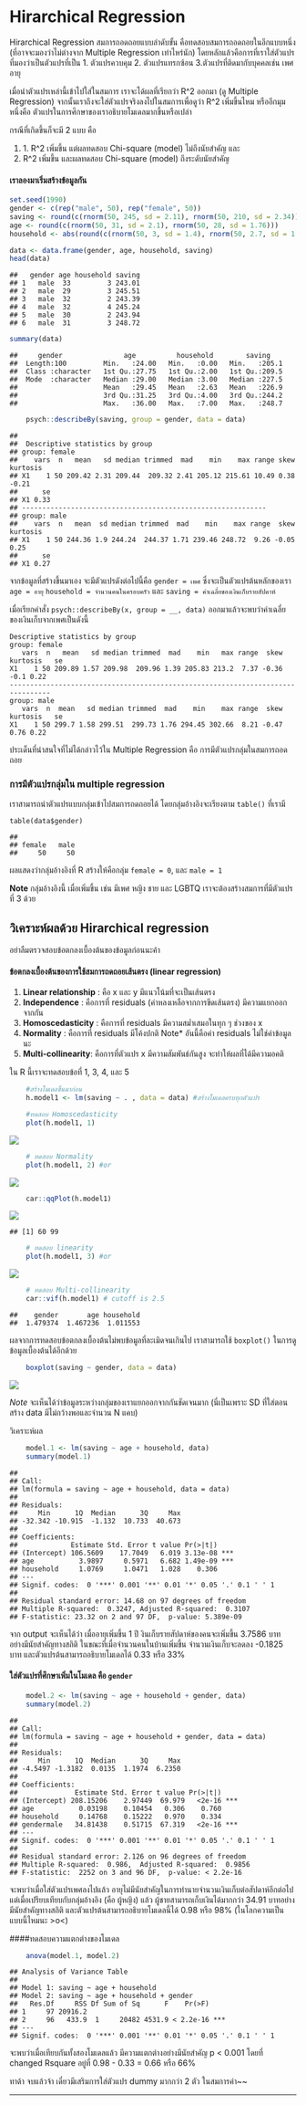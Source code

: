 # Hirarchical Regression

Hirarchical Regression สมการถอดถอยแบบลำดับขั้น คือทดสอบสมการถอดถอยในอีกแบบหนึ่ง (ที่อาจจะมองว่าไม่ต่างจาก Multiple Regression เท่าไหร่นัก) โดยหลักแล้วคือการที่เราใส่ตัวแปรที่มองว่าเป็นตัวแปรที่เป็น
1\. ตัวแปรควบคุม
2\. ตัวแปรแทรกซ้อน
3.ตัวแปรที่ติดมากับบุคคลเช่น เพศ อายุ

เมื่อนำตัวแปรเหล่านี้เข้าไปใส่ในสมการ เราจะได้ผลที่เรียกว่า R^2 ออกมา (ดู Multiple Regression) จากนั้นเราถึงจะใส่ตัวแปรจริงลงไปในสมการเพื่อดูว่า R^2 เพิ่มขึ้นไหม หรืออีกมุมหนึ่งคือ ตัวแปรในการศึกษาของเราอธิบายโมเดลมากขึ้นหรือเปล่า

กรณีที่เกิดขึ้นก็จะมี 2 แบบ คือ

1.  1\. R^2 เพิ่มขึ้น แต่ผลทดสอบ Chi-square (model) ไม่ถึงนัยสำคัญ และ
2.  R^2 เพิ่มขึ้น และผลทดสอบ Chi-square (model) ถึงระดับนัยสำคัญ

#### เราลองมาเริ่มสร้างข้อมูลกัน


``` r
set.seed(1990)
gender <- c(rep("male", 50), rep("female", 50))
saving <- round(c(rnorm(50, 245, sd = 2.11), rnorm(50, 210, sd = 2.34)),2)
age <- round(c(rnorm(50, 31, sd = 2.1), rnorm(50, 28, sd = 1.76)))
household <- abs(round(c(rnorm(50, 3, sd = 1.4), rnorm(50, 2.7, sd = 1.2))))

data <- data.frame(gender, age, household, saving)
head(data)
```
    ##   gender age household saving
    ## 1   male  33         3 243.01
    ## 2   male  29         3 245.51
    ## 3   male  32         2 243.39
    ## 4   male  32         4 245.24
    ## 5   male  30         2 243.94
    ## 6   male  31         3 248.72

``` r
summary(data)
```

    ##     gender               age          household        saving     
    ##  Length:100         Min.   :24.00   Min.   :0.00   Min.   :205.1  
    ##  Class :character   1st Qu.:27.75   1st Qu.:2.00   1st Qu.:209.5  
    ##  Mode  :character   Median :29.00   Median :3.00   Median :227.5  
    ##                     Mean   :29.45   Mean   :2.63   Mean   :226.9  
    ##                     3rd Qu.:31.25   3rd Qu.:4.00   3rd Qu.:244.2  
    ##                     Max.   :36.00   Max.   :7.00   Max.   :248.7

``` r
    psych::describeBy(saving, group = gender, data = data)
```

    ## 
    ##  Descriptive statistics by group 
    ## group: female
    ##    vars  n   mean   sd median trimmed  mad    min    max range skew kurtosis
    ## X1    1 50 209.42 2.31 209.44  209.32 2.41 205.12 215.61 10.49 0.38    -0.21
    ##      se
    ## X1 0.33
    ## ------------------------------------------------------------ 
    ## group: male
    ##    vars  n   mean  sd median trimmed  mad    min    max range  skew kurtosis
    ## X1    1 50 244.36 1.9 244.24  244.37 1.71 239.46 248.72  9.26 -0.05     0.25
    ##      se
    ## X1 0.27

จากข้อมูลที่สร้างขึ้นมาเอง จะมีตัวแปรดังต่อไปนี้คือ `gender = เพศ` ซึ่งจะเป็นตัวแปรต้นหลักของเรา `age = อายุ` `household = จำนวนคนในครอบครัว` และ `saving = ค่าเฉลี่ยของเงินเก็บรายสัปดาห์`

เมื่อเรียกคำสั่ง `psych::describeBy(x, group = __, data)` ออกมาแล้วจะพบว่าค่าเฉลี่ยของเงินเก็บจากเพศเป็นดังนี้

    Descriptive statistics by group 
    group: female
       vars  n   mean   sd median trimmed  mad    min   max range  skew kurtosis   se
    X1    1 50 209.89 1.57 209.98  209.96 1.39 205.83 213.2  7.37 -0.36     -0.1 0.22
    -------------------------------------------------------------------------------- 
    group: male
       vars  n  mean   sd median trimmed  mad    min    max range  skew kurtosis   se
    X1    1 50 299.7 1.58 299.51  299.73 1.76 294.45 302.66  8.21 -0.47     0.76 0.22

ประเด็นที่น่าสนใจที่ไม่ได้กล่าวไว้ใน Multiple Regression คือ การมีตัวแปรกลุ่มในสมการถอดถอย

### การมีตัวแปรกลุ่มใน multiple regression

เราสามารถนำตัวแปรแบบกลุ่มเข้าไปสมการถดถอยได้ โดยกลุ่มอ้างอิงจะเรียงตาม `table()` ที่เรามี

    table(data$gender)

    ## 
    ## female   male 
    ##     50     50

ผลแสดงว่ากลุ่มอ้างอิงที่ R สร้างให้คือกลุ่ม `female = 0`, และ `male = 1`

**Note** กลุ่มอ้างอิงนี้ เมื่อเพิ่มขึ้น เช่น มีเพศ หญิง ชาย และ LGBTQ เราจะต้องสร้างสมการที่มีตัวแปรที่ 3 ด้วย

## วิเคราะห์ผลด้วย Hirarchical regression

อย่าลืมตรวจสอบข้อตกลงเบื้องต้นของข้อมูลก่อนนะค้า

#### ข้อตกลงเบื้องต้นของการใช้สมการถดถอยเส้นตรง (linear regression)

1.  **Linear relationship** : คือ x และ y มีแนวโน้มที่จะเป็นเส้นตรง
2.  **Independence** : คือการที่ residuals (ค่าหลงเหลือจากการขีดเส้นตรง)
    มีความแยกออกจากกัน
3.  **Homoscedasticity** : คือการที่ residuals มีความสม่ำเสมอในทุก ๆ
    ช่วงของ x
4.  **Normality** : คือการที่ residuals มีโค้งปกติ Note\* อันนี้คือค่า
    residuals ไม่ใช่ค่าข้อมูลนะ
5.  **Multi-collinearity**: คือการที่ตัวแปร x มีความสัมพันธ์กันสูง
    จะทำให้ผลที่ได้มีความอคติ

ใน R นี้เราจะทดสอบข้อที่ 1, 3, 4, และ 5

``` r
    #สร้างโมเดลขึ้นมาก่อน
    h.model1 <- lm(saving ~ . , data = data) #สร้างโมเดลครบทุกตัวแปร

    #ทดสอบ Homoscedasticity
    plot(h.model1, 1)
```

![](docs/hirarchical_files/figure-markdown_strict/unnamed-chunk-3-1.png)

``` r
    # ทดสอบ Normality
    plot(h.model1, 2) #or
```

![](docs/hirarchical_files/figure-markdown_strict/unnamed-chunk-3-2.png)

``` r
    car::qqPlot(h.model1)
```

![](docs/hirarchical_files/figure-markdown_strict/unnamed-chunk-3-3.png)

    ## [1] 60 99

``` r
    # ทดสอบ linearity
    plot(h.model1, 3) #or
``` 

![](docs/hirarchical_files/figure-markdown_strict/unnamed-chunk-3-4.png)

``` r
    # ทดสอบ Multi-collinearity
    car::vif(h.model1) # cutoff is 2.5
```


    ##    gender       age household 
    ##  1.479374  1.467236  1.011553

ผลจากการทดสอบข้อตกลงเบื้องต้นไม่พบข้อมูลที่ละเมิดจนเกินไป เราสามารถใช้ `boxplot()` ในการดูข้อมูลเบื้องต้นได้อีกด้วย

``` r
    boxplot(saving ~ gender, data = data)
```

![](docs/hirarchical_files/figure-markdown_strict/unnamed-chunk-4-1.png)

*Note* จะเห็นได้ว่าข้อมูลระหว่างกลุ่มของเราแยกออกจากกันชัดเจนมาก (นี่เป็นเพราะ SD ที่ใส่ตอนสร้าง data มีไม่กว้างพอและจำนวน N แคบ)

วิเคราะห์ผล

``` r
    model.1 <- lm(saving ~ age + household, data)
    summary(model.1)
```

    ## 
    ## Call:
    ## lm(formula = saving ~ age + household, data = data)
    ## 
    ## Residuals:
    ##     Min      1Q  Median      3Q     Max 
    ## -32.342 -10.915  -1.132  10.733  40.673 
    ## 
    ## Coefficients:
    ##             Estimate Std. Error t value Pr(>|t|)    
    ## (Intercept) 106.5609    17.7049   6.019 3.13e-08 ***
    ## age           3.9897     0.5971   6.682 1.49e-09 ***
    ## household     1.0769     1.0471   1.028    0.306    
    ## ---
    ## Signif. codes:  0 '***' 0.001 '**' 0.01 '*' 0.05 '.' 0.1 ' ' 1
    ## 
    ## Residual standard error: 14.68 on 97 degrees of freedom
    ## Multiple R-squared:  0.3247, Adjusted R-squared:  0.3107 
    ## F-statistic: 23.32 on 2 and 97 DF,  p-value: 5.389e-09

จาก output จะเห็นได้ว่า เมื่ออายุเพิ่มขึ้น 1 ปี งินเก็บรายสัปดาห์ของคนจะเพิ่มขึ้น 3.7586 บาท อย่างมีนัยสำคัญทางสถิติ ในขณะที่เมื่อจำนวนคนในบ้านเพิ่มขึ้น จำนวนเงินเก็บจะลดลง -0.1825 บาท และตัวแปรต้นสามารถอธิบายโมเดลได้ 0.33 หรือ 33%


#### ใส่ตัวแปรที่ศึกษาเพิ่มในโมเดล คือ `gender`

``` r
    model.2 <- lm(saving ~ age + household + gender, data)
    summary(model.2)
```

    ## 
    ## Call:
    ## lm(formula = saving ~ age + household + gender, data = data)
    ## 
    ## Residuals:
    ##     Min      1Q  Median      3Q     Max 
    ## -4.5497 -1.3182  0.0135  1.1974  6.2350 
    ## 
    ## Coefficients:
    ##              Estimate Std. Error t value Pr(>|t|)    
    ## (Intercept) 208.15206    2.97449  69.979   <2e-16 ***
    ## age           0.03198    0.10454   0.306    0.760    
    ## household     0.14768    0.15222   0.970    0.334    
    ## gendermale   34.81438    0.51715  67.319   <2e-16 ***
    ## ---
    ## Signif. codes:  0 '***' 0.001 '**' 0.01 '*' 0.05 '.' 0.1 ' ' 1
    ## 
    ## Residual standard error: 2.126 on 96 degrees of freedom
    ## Multiple R-squared:  0.986,  Adjusted R-squared:  0.9856 
    ## F-statistic:  2252 on 3 and 96 DF,  p-value: < 2.2e-16



จะพบว่าเมื่อใส่ตัวแปรเพศลงไปแล้ว อายุไม่มีนัยสำคัญในการทำนายจำนวนเงินเก็บต่อสัปดาห์อีกต่อไปแต่เมื่อเปรียบเทียบกับกลุ่มอ้างอิง (คือ ผู้หญิง) แล้ว ผู้ชายสามารถเก็บเงินได้มากกว่า 34.91 บาทอย่างมีนัยสำคัญทางสถิติ และตัวแปรต้นสามารถอธิบายโมเดลนี้ได้ 0.98 หรือ 98% (ในโลกความเป็นแบบนี้ไหมนะ >o<)

####ทดสอบความแตกต่างของโมเดล

``` r
    anova(model.1, model.2)
```

    ## Analysis of Variance Table
    ## 
    ## Model 1: saving ~ age + household
    ## Model 2: saving ~ age + household + gender
    ##   Res.Df     RSS Df Sum of Sq      F    Pr(>F)    
    ## 1     97 20916.2                                  
    ## 2     96   433.9  1     20482 4531.9 < 2.2e-16 ***
    ## ---
    ## Signif. codes:  0 '***' 0.001 '**' 0.01 '*' 0.05 '.' 0.1 ' ' 1

จะพบว่าเมื่อเทียบกันทั้งสองโมเดลแล้ว มีความแตกต่างอย่างมีนัยสำคัญ p &lt; 0.001 โดยที่ changed Rsquare อยู่ที่ 0.98 - 0.33 = 0.66 หรือ 66%

ทาด้า จบแล้วจ้า เดี๋ยวมีเสริมการใส่ตัวแปร dummy มากกว่า 2 ตัว ในสมการค่า~~

------
